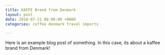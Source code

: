 ```yaml
---
title: KAFFE Brand from Denmark
layout: post
date: 2018-07-21 00:00:00 +0000
categories: coffee denmark travel imports

---
```

Here is an example blog post of something. In this case, its about a kaffee brand from Denmark!